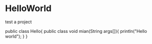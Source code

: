 # HelloWorld
test a project

public class Hello{
  public class void mian(String args[]){
    println("Hello world");
  }
}
